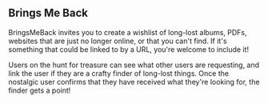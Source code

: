 ## Brings Me Back

BringsMeBack invites you to create a wishlist of long-lost albums, PDFs, websites that are just no longer online, or that you can't find. If it's something that could be linked to by a URL, you're welcome to include it!

Users on the hunt for treasure can see what other users are requesting, and link the user if they are a crafty finder of long-lost things. Once the nostalgic user confirms that they have received what they're looking for, the finder gets a point!
